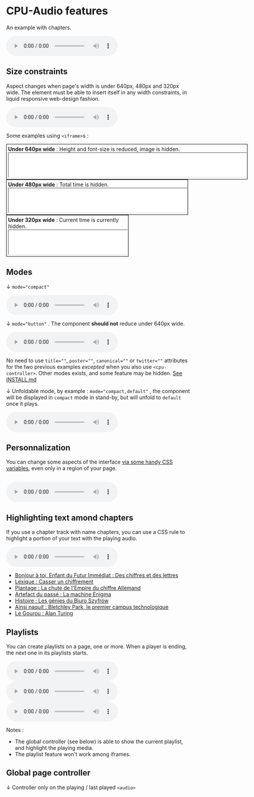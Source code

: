 CPU-Audio features
==================

An example with chapters.

<!-- calling the webcomponent -->
<cpu-audio
    title="Ex0085 Le Mystère Enigma"
    poster="https://cpu.dascritch.net/public/Images/Emissions/.1805-Ex0085-Enigma_m.jpg"
    canonical="https://cpu.dascritch.net/post/2018/05/17/Ex0085-Histoires-de-la-cryptographie%2C-2%C3%A8me-partie-%3A-Le-myst%C3%A8re-d-Enigma"
    twitter="@cpuprogramme">
    <!-- Pour des raisons  de compatibilité arrière, il *faut* garder la balise <audio controls> dans la déclaration. -->
    <audio controls id="emission">
        <source src="https://dascritch.net/vrac/Emissions/CPU/0085-CPU%2817-05-18%29.ogg" type="audio/ogg">
        <source src="https://dascritch.net/vrac/Emissions/CPU/podcast/0085-CPU%2817-05-18%29.mp3" type="audio/mpeg">
        <track kind="chapters" src="./tests-assets/chapters-ex0085.vtt" default>
    </audio>
    <!-- {% include no_component_message.html %} -->
</cpu-audio>

Size constraints
----------------

Aspect changes when page's width is under 640px, 480px and 320px wide. The element must be able to insert itself in any width constraints, in liquid responsive web-design fashion.

<cpu-audio 
    title="Au carnaval avec Samba Résille (2003)"
    poster="https://dascritch.net/vrac/.blog2/entendu/.1404-SambaResille_m.jpg"
    canonical="https://dascritch.net/post/2014/04/08/Au-Carnaval-avec-Samba-R%C3%A9sille"
    twitter="@dascritch">
    <audio controls id="live">
        <source src="https://dascritch.net/vrac/sonores/podcast/1404-SambaResille2003.mp3" type="audio/mpeg">
    </audio>
</cpu-audio>

<p>
    Some examples using <code>&lt;iframe&gt;</code>s :
</p>

<div id="constrained">
<style scoped>
#constrained div { border : 1px black solid; padding : 4px;}
#constrained iframe {width : 100%;  height: 64px}
@media (max-width: 640px) { #constrained .size_2 { display : none; } }
@media (max-width: 480px) { #constrained .size_3 { display : none; } }
@media (max-width: 320px) { #constrained .size_4 { display : none; } }
</style>

<div class="size_2" style="width:639px">
<strong>Under 640px wide</strong> : Height and font-size is reduced, image is hidden.
<iframe src="./iframe_for_dimension.html" ></iframe>
</div>

<div  class="size_3" style="width:479px">
<strong>Under 480px wide</strong> : Total time is hidden.
<iframe src="./iframe_for_dimension.html" ></iframe>
</div>

<div  class="size_4" style="width:319px">
<strong>Under 320px wide</strong> : Current time is currently hidden.
<iframe src="./iframe_for_dimension.html" ></iframe>
</div>
</div>

Modes
-----

↓ `mode="compact"` 

<cpu-audio  mode="compact"
    canonical="https://dascritch.net/post/2016/12/27/35-ans-de-Radio-FMR%2C-et-elle-dure-encore"
    title="35 ans de Radio FMR, et elle dure encore"
    poster="https://dascritch.net/vrac/.blog2/radio/.1612-FMR-35ans_t.jpg">
    <audio controls id="b1">
        <source src="https://dascritch.net/vrac/Emissions/Speciales/podcast/1612-35ans-RadioFMR.mp3" type="audio/mpeg">
    </audio>
</cpu-audio>

↓ `mode="button"` . The component **should not** reduce under 640px wide. 

<cpu-audio mode="button">
    <audio controls id="b2">
        <source src="https://dascritch.net/vrac/sonores/podcast/1404-SambaResille2003.mp3" type="audio/mpeg">
    </audio>
</cpu-audio>


No need to use `title=""`, `poster=""`, `canonical=""` or `twitter=""` attributes for the two previous examples _excepted_ when you also use `<cpu-controller>`. Other modes exists, and some feature may be hidden. [See INSTALL.md](INSTALL)

↓ Unfoldable mode, by example : `mode="compact,default"`  , the component will be displayed in `compact` mode in stand-by, but will unfold to `default` once it plays.

<cpu-audio mode="button">
    <audio controls id="b2">
        <source src="https://dascritch.net/vrac/sonores/podcast/1404-SambaResille2003.mp3" type="audio/mpeg">
    </audio>
</cpu-audio>


Personnalization
----------------

You can change some aspects of the interface [via some handy CSS variables](https://dascritch.github.io/cpu-audio/INSTALL.html#personnalization-via-css-variables), even only in a region of your page.

<div id="personnalization-demo">
<pre><style class="showcode" scoped contenteditable>/* you can edit to test it right now */
    #personnalization-demo {
        --cpu-background : yellow;
        --cpu-color : green;
        --cpu-playing-background : yellow;
        --cpu-playing-color : green;
    }
</style></pre>

<cpu-audio
        title="Au carnaval avec Samba Résille (2003)"
        poster="https://dascritch.net/vrac/.blog2/entendu/.1404-SambaResille_m.jpg"
        canonical="https://dascritch.net/post/2014/04/08/Au-Carnaval-avec-Samba-R%C3%A9sille"
    >
    <audio controls id="p1">
        <source src="https://dascritch.net/vrac/sonores/podcast/1404-SambaResille2003.mp3" type="audio/mpeg">
    </audio>
</cpu-audio>
</div>


Highlighting text amond chapters
--------------------------------

If you use a chapter track with name chapters, you can use a CSS rule to highlight a portion of your text with the playing audio.


<cpu-audio
    title="Ex0085 Le Mystère Enigma"
    poster="https://cpu.dascritch.net/public/Images/Emissions/.1805-Ex0085-Enigma_m.jpg"
    canonical="https://cpu.dascritch.net/post/2018/05/17/Ex0085-Histoires-de-la-cryptographie%2C-2%C3%A8me-partie-%3A-Le-myst%C3%A8re-d-Enigma"
    twitter="@cpuprogramme"
    hide="chapters">
    <!-- Pour des raisons  de compatibilité arrière, il *faut* garder la balise <audio controls> dans la déclaration. -->
    <audio controls id="highligths">
        <source src="https://dascritch.net/vrac/Emissions/CPU/0085-CPU%2817-05-18%29.ogg" type="audio/ogg">
        <source src="https://dascritch.net/vrac/Emissions/CPU/podcast/0085-CPU%2817-05-18%29.mp3" type="audio/mpeg">
        <track kind="chapters" src="./tests-assets/chapters-ex0085.vtt" default>
    </audio>
    <!-- {% include no_component_message.html %} -->
</cpu-audio>

<div>
    <style>
        .cpu_playing_tag_«highligths»_cue_«chap-1» #highligths_c1,
        .cpu_playing_tag_«highligths»_cue_«chap-2» #highligths_c2,
        .cpu_playing_tag_«highligths»_cue_«chap-4» #highligths_c4,
        .cpu_playing_tag_«highligths»_cue_«chap-5» #highligths_c5,
        .cpu_playing_tag_«highligths»_cue_«chap-7» #highligths_c7,
        .cpu_playing_tag_«highligths»_cue_«chap-8» #highligths_c8,
        .cpu_playing_tag_«highligths»_cue_«chap-10» #highligths_c10 {
            background : #ddd;
            outline : 1px solid black;
        }
    </style>
    <ul>
        <li id="highligths_c1"><a href="#highligths&t=1m17s">Bonjour à toi, Enfant du Futur Immédiat : Des chiffres et des lettres</a></li>
        <li id="highligths_c2"><a href="#highligths&t=6m28s">Lexique : Casser un chiffrement</a></li>
        <li id="highligths_c4"><a href="#highligths&t=12m45s">Plantage : La chute de l'Empire du chiffre Allemand</a></li>
        <li id="highligths_c5"><a href="#highligths&t=20m45s">Artefact du passé : La machine Enigma</a></li>
        <li id="highligths_c7"><a href="#highligths&t=33m19s">Histoire : Les génies du Biuro Szyfrów</a></li>
        <li id="highligths_c8"><a href="#highligths&t=38m35s">Ainsi naquit : Bletchley Park, le premier campus technologique</a></li>
        <li id="highligths_c10"><a href="#highligths&t=50m03s">Le Gourou : Alan Turing</a></li>
    </ul>
</div>


Playlists
---------

You can create playlists on a page, one or more. When a player is ending, the next one in its playlists starts.

<cpu-audio 
    playlist="demo"
    title="micro @HalluFMR #36 : Placebo"
    poster="https://dascritch.net/vrac/.blog2/radio/.1409-Hallucinarium-FMR_s.jpg"
    canonical="https://dascritch.net/post/2015/05/27/micro-%40HalluFMR-36-%3A-Placebo">
    <audio controls id="pl1">
        <source src="https://dascritch.net/vrac/Emissions/AtHalluFMR/podcast/36-AtHalluFMR%2827-05-15%29.mp3" type="audio/mpeg">
    </audio>
</cpu-audio>
<cpu-audio
    playlist="demo"
    title="micro @HalluFMR #38 : Sensationnel"
    poster="https://dascritch.net/vrac/.blog2/radio/1411-AtHalluFmr/.1505-PassageF3_m.jpg"
    canonical="https://dascritch.net/post/2015/06/10/micro-%40HalluFMR-38-%3A-Sensationnel">
    <audio controls id="pl2">
        <source src="http://dascritch.net/vrac/Emissions/AtHalluFMR/podcast/38-AtHalluFMR(10-06-15).mp3" type="audio/mpeg">
    </audio>
</cpu-audio>
<cpu-audio
    playlist="demo"
    title="micro @HalluFMR #40 : Conditions Générales"
    poster="https://dascritch.net/vrac/.blog2/radio/.1409-Hallucinarium-FMR_s.jpg"
    canonical="https://dascritch.net/post/2015/06/24/micro-%40HalluFMR-40-%3A-Conditions-G%C3%A9n%C3%A9rales">
    <audio controls id="pl3">
        <source src="http://dascritch.net/vrac/Emissions/AtHalluFMR/podcast/40-AtHalluFMR(24-06-15).mp3" type="audio/mpeg">
    </audio>
</cpu-audio>

Notes :

 - The global controller (see below) is able to show the current playlist, and highlight the playing media.
 - The playlist feature won't work among iframes.


Global page controller
----------------------

↓ Controller only on the playing / last played `<audio>`

<cpu-controller>
</cpu-controller>


<!-- {% include footer.html %} -->
